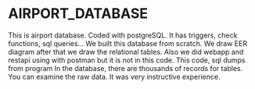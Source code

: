 # AIRPORT_DATABASE
This is airport database. Coded with postgreSQL. It has triggers, check functions, sql queries... We built this database from scratch. We draw EER diagram after that we draw the relational tables. Also we did webapp and restapi using with postman but it is not in this code. This code, sql dumps from program In the database, there are thousands of records for tables. You can examine the raw data. It was very instructive experience.
